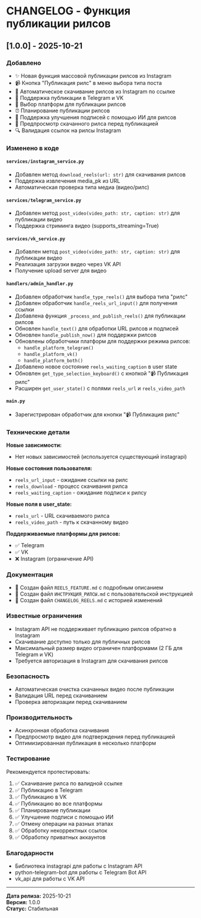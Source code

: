 # CHANGELOG - Функция публикации рилсов

## [1.0.0] - 2025-10-21

### Добавлено
- ✨ Новая функция массовой публикации рилсов из Instagram
- 📹 Кнопка "Публикация рилс" в меню выбора типа поста
- 🔄 Автоматическое скачивание рилсов из Instagram по ссылке
- 📱 Поддержка публикации в Telegram и VK
- 🎯 Выбор платформ для публикации рилсов
- ⏰ Планирование публикации рилсов
- 🤖 Поддержка улучшения подписей с помощью ИИ для рилсов
- 📝 Предпросмотр скачанного рилса перед публикацией
- 🔍 Валидация ссылок на рилсы Instagram

### Изменено в коде

#### `services/instagram_service.py`
- Добавлен метод `download_reels(url: str)` для скачивания рилсов
- Поддержка извлечения media_pk из URL
- Автоматическая проверка типа медиа (видео/рилс)

#### `services/telegram_service.py`
- Добавлен метод `post_video(video_path: str, caption: str)` для публикации видео
- Поддержка стриминга видео (supports_streaming=True)

#### `services/vk_service.py`
- Добавлен метод `post_video(video_path: str, caption: str)` для публикации видео
- Реализация загрузки видео через VK API
- Получение upload server для видео

#### `handlers/admin_handler.py`
- Добавлен обработчик `handle_type_reels()` для выбора типа "рилс"
- Добавлен обработчик `handle_reels_url_input()` для получения ссылки
- Добавлена функция `_process_and_publish_reels()` для публикации рилсов
- Обновлен `handle_text()` для обработки URL рилсов и подписей
- Обновлен `handle_publish_now()` для поддержки рилсов
- Обновлены обработчики платформ для поддержки режима рилсов:
  - `handle_platform_telegram()`
  - `handle_platform_vk()`
  - `handle_platform_both()`
- Добавлено новое состояние `reels_waiting_caption` в user state
- Обновлен `get_type_selection_keyboard()` с кнопкой "📹 Публикация рилс"
- Расширен `get_user_state()` с полями `reels_url` и `reels_video_path`

#### `main.py`
- Зарегистрирован обработчик для кнопки "📹 Публикация рилс"

### Технические детали

**Новые зависимости:**
- Нет новых зависимостей (используется существующий instagrapi)

**Новые состояния пользователя:**
- `reels_url_input` - ожидание ссылки на рилс
- `reels_download` - процесс скачивания рилса
- `reels_waiting_caption` - ожидание подписи к рилсу

**Новые поля в user_state:**
- `reels_url` - URL скачиваемого рилса
- `reels_video_path` - путь к скачанному видео

**Поддерживаемые платформы для рилсов:**
- ✅ Telegram
- ✅ VK
- ❌ Instagram (ограничение API)

### Документация
- 📄 Создан файл `REELS_FEATURE.md` с подробным описанием
- 📄 Создан файл `ИНСТРУКЦИЯ_РИЛСЫ.md` с пользовательской инструкцией
- 📄 Создан файл `CHANGELOG_REELS.md` с историей изменений

### Известные ограничения
- Instagram API не поддерживает публикацию рилсов обратно в Instagram
- Скачивание доступно только для публичных рилсов
- Максимальный размер видео ограничен платформами (2 ГБ для Telegram и VK)
- Требуется авторизация в Instagram для скачивания рилсов

### Безопасность
- Автоматическая очистка скачанных видео после публикации
- Валидация URL перед скачиванием
- Проверка авторизации перед скачиванием

### Производительность
- Асинхронная обработка скачивания
- Предпросмотр видео для подтверждения перед публикацией
- Оптимизированная публикация в несколько платформ

### Тестирование
Рекомендуется протестировать:
1. ✅ Скачивание рилса по валидной ссылке
2. ✅ Публикацию в Telegram
3. ✅ Публикацию в VK
4. ✅ Публикацию во все платформы
5. ✅ Планирование публикации
6. ✅ Улучшение подписи с помощью ИИ
7. ✅ Отмену операции на разных этапах
8. ✅ Обработку некорректных ссылок
9. ✅ Обработку приватных аккаунтов

### Благодарности
- Библиотека instagrapi для работы с Instagram API
- python-telegram-bot для работы с Telegram Bot API
- vk_api для работы с VK API

---

**Дата релиза:** 2025-10-21  
**Версия:** 1.0.0  
**Статус:** Стабильная


